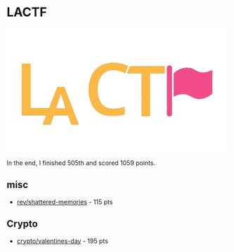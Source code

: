 # LACTF

![Logo](./LACTF_logo.gif)  



In the end, I finished 505th and scored 1059 points.  

## misc

- [rev/shattered-memories](./shattered-memories/README.md) - 115 pts

## Crypto

- [crypto/valentines-day](./valentines-day/README.md) - 195 pts
